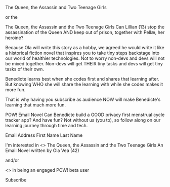The Queen, the Assassin and Two Teenage Girls

or the

The Queen, the Assassin and the Two Teenage Girls
Can Lillian (13) stop the assassination of the Queen AND keep out of prison, together with Pellæ, her heroine?

Because Ola will write this story as a hobby, we agreed he wculd write it like a historical fiction novel that inspires you to take tiny steps backstage into our world of healthier technologies. Not to worry non-devs and devs will not be mixed together. Non-devs will get THEIR tiny tasks and devs will get tiny tasks of their own.

Benedicte learns best when she codes first and shares that learning after. But knowing WHO she will share the learning with while she codes makes it more fun.

That is why having you subscribe as audience NOW will make Benedicte's learning that much more fun.

POW! Email Novel
Can Benedicte build a GOOD privacy first menstrual cycle tracker app? And have fun? Not without us (you to), so follow along on our learning journey through time and tech.

Email Address
First Name
Last Name

I'm interested in
<>
The Queen, the Assassin and the Two Teenage Girls
An Email Novel written by Ola Vea (42)

and/or

<>
in being an engaged POW! beta user

Subscribe